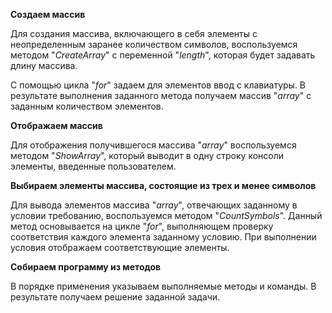 **Создаем массив**

Для создания массива, включающего в себя элементы с неопределенным заранее
количеством символов, воспользуемся методом "*CreateArray*" с переменной "*length*",
которая будет задавать длину массива.

С помощью цикла "*for*" задаем для элементов ввод с клавиатуры.
В результате выполнения заданного метода получаем массив "*array*" с заданным количеством элементов.

**Отображаем массив**

Для отображения получившегося массива "*array*" воспользуемся методом "*ShowArray*", который выводит в одну строку консоли элементы, введенные пользователем.

**Выбираем элементы массива, состоящие из трех и менее символов**

Для вывода элементов массива "*array*", отвечающих заданному в условии требованию, воспользуемся методом "*CountSymbols*". 
Данный метод основывается на цикле "*for*", выполняющем проверку соответствия каждого элемента заданному условию.
При выполнении условия отображаем соответствующие элементы.

**Собираем программу из методов**

В порядке применения указываем выполняемые методы и команды. В результате получаем решение заданной задачи.


